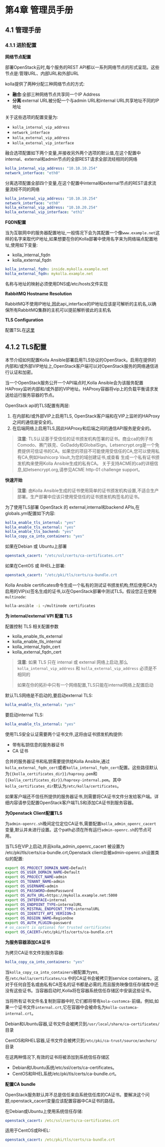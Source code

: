# 第4章 管理员手册

## 4.1 管理手册

### 4.1.1 进阶配置

**网络节点配置**

部署OpenStack云时,每个服务的REST API都以一系列网络节点的形式呈现。这些节点是:管理URL、内部URL和外部URL

kolla提供了两种分配三种网络节点的方式:

- **融合**:全部三种网络节点共享同一个IP Address
- **分离**:external URL被分配一个与admin URL和internal URL共享地址不同的IP地址

关于这些选项的配置变量为:

- `kolla_internal_vip_address`
- `network_interface`
- `kolla_external_vip_address`
- `kolla_external_vip_interface`

融合选项配置如下两个变量,并接收另外两个选项的默认值,在这个配置中internal、external和admin节点的全部REST请求全部流经相同的网络

```yaml
kolla_internal_vip_address: "10.10.10.254"
network_interface: "eth0"
```

分离选项配置全部四个变量,在这个配置中internal和external节点的REST请求流量流经不同的网络	

```yaml
kolla_internal_vip_address: "10.10.10.254"
network_interface: "eth0"
kolla_external_vip_address: "10.10.20.254"
kolla_external_vip_interface: "eth1"
```

**FQDN配置**

当为互联网中的服务器配置地址,一般情况下会为其配置一个像`www.example.net`这样的名字来取代IP地址,如果想要在你的Kolla部署中使用名字来为网络端点配置地址,使用如下变量:
- kolla_internal_fqdn 
- kolla_external_fqdn

```yaml
kolla_internal_fqdn: inside.mykolla.example.net
kolla_external_fqdn: mykolla.example.net
```

名称与地址的映射必须使用DNS或/etc/hosts文件实现

**RabbitMQ Hostname Resolution**

RabbitMQ不使用IP地址,因此api_interface的IP地址应该是可解析的主机名,以确保所有RabbitMQ集群的主机可以提前解析彼此的主机名

**TLS Configuration**

配置TSL在[这里](##4.1.2)

## 4.1.2 TLS配置

本节介绍如何配置Kolla Ansible部署启用TLS协议的OpenStack。启用在提供的内部和/或外部VIP地址上,OpenStack客户端可以对OpenStack服务的网络通信进行认证和加密。

当一个OpenStack服务公开一个API端点时,Kolla Ansible会为该服务配置HAProxy监听内部和/或外部的VIP地址。HAProxy容器将vip上的负载平衡请求发送给运行服务容器的节点。

OpenStack api的TLS配置有两层:
1. 在内部和/或外部VIP上启用TLS, OpenStack客户端和在VIP上监听的HAProxy之间的通信是安全的。
2. 在后端网络上启用TLS,因此HAProxy和后端之间的通信API服务是安全的。

>**注意**: TLS认证基于受信任的证书颁发机构签署的证书。商业ca的例子有Comodo、赛门铁克、GoDaddy和GlobalSign。Letsencrypt.org是一个免费提供可信证书的CA。如果您的项目不可能使用受信任的CA,您可以使用私有CA,例如Hashicorp Vault,为您的域创建证书,或查看
生成一个私有证书颁发机构来使用Kolla Ansible生成的私有CA。
>关于支持ACME的ca的详细信息,如letsencrypt.org,请参见ACME http-01 challenge support。

**快速开始**

>**注意**: 由Kolla Ansible生成的证书使用简单的证书颁发机构设置,不适合生产部署。生产部署中应该只使用受信任的证书颁发机构签名的证书。
>
为了使用TLS部署 OpenStack 的 external,internal和backend APIs,在globals.yml配置如下内容:

```yaml
kolla_enable_tls_internal: "yes"
kolla_enable_tls_external: "yes"
kolla_enable_tls_backend: "yes"
kolla_copy_ca_into_containers: "yes"
```

如果在Debian 或 Ubuntu上部署

```yaml
openstack_cacert: "/etc/ssl/certs/ca-certificates.crt"
```

如果在CentOS 或 RHEL上部署:

```yaml
openstack_cacert: "/etc/pki/tls/certs/ca-bundle.crt
```

Kolla Ansible certificates命令生成一个私有的测试证书颁发机构,然后使用CA为启用的VIP(s)签名生成的证书,以在OpenStack部署中测试TLS。假设您正在使用`multinode`:

```bash
kolla-ansible -i ~/multinode certificates
```

**为 internal/external VPI 配置 TLS**

配置控制 TLS 相关配置参数

- kolla_enable_tls_external
- kolla_enable_tls_internal
- kolla_internal_fqdn_cert
- kolla_external_fqdn_cert

>**注意**: 如果 TLS 只在 internal 或 external 网络上启动,那么`kolla_internal_vip_address` 和 `kolla_external_vip_address` 必须是不相同的
>
>如果在你的拓扑中只有一个网络配置,TLS只能在internal网络上配置启动
>

默认TLS网络是不启动的,要启动external TLS:

```yaml
kolla_enable_tls_external: "yes"
```

要启动internal TLS:

```yaml
kolla_enable_tls_internal: "yes"
```

使用TLS安全认证需要两个证书文件,这将由证书颁发机构提供:

- 带有私钥信息的服务器证书
- CA 证书

合并的服务器证书和私钥需要提供给Kolla Ansible,通过`kolla_external_fqdn_cert`或者`kolla_internal_fqdn_cert`配置。这些路径默认为`{{kolla_certificates_dir}}/haproxy.pem`和`{{kolla_certificates_dir}}/haproxy-internal.pem`。其中`kolla_certificates_dir`默认为`/etc/kolla/certificates`。

如果客户端还不信任所提供的服务器证书,则需要将CA证书文件分发给客户端。详细内容请参见配置OpenStack客户端TLS和添加CA证书到服务容器。

**为Openstack Client配置TLS**

为`admin-openrc.sh`晚间定位定位CA证书,需要配置`kolla_admin_openrc_cacert`变量,默认并未进行设置。这个path必须在所有运行`admin-openrc.sh`的节点可用。

当TLS在VIP上启动,并且kolla_admin_openrc_cacert 被设置为 /etc/pki/tls/certs/ca-bundle.crt,Openstack client会被admin-openrc.sh设置类似的配置:

```bash
export OS_PROJECT_DOMAIN_NAME=Default
export OS_USER_DOMAIN_NAME=Default
export OS_PROJECT_NAME=admin
export OS_TENANT_NAME=admin
export OS_USERNAME=admin
export OS_PASSWORD=demoPassword
export OS_AUTH_URL=https://mykolla.example.net:5000
export OS_INTERFACE=internal
export OS_ENDPOINT_TYPE=internalURL
export OS_MISTRAL_ENDPOINT_TYPE=internalURL
export OS_IDENTITY_API_VERSION=3
export OS_REGION_NAME=RegionOne
export OS_AUTH_PLUGIN=password
# os_cacert is optional for trusted certificates
export OS_CACERT=/etc/pki/tls/certs/ca-bundle.crt
```

**为服务容器添加CA证书**

为拷贝CA证书文件到服务容器:

```yaml
kolla_copy_ca_into_containers: "yes"
```

当`kolla_copy_ca_into_containers`被配置为yes,在`/etc/kolla/certificates/ca` 中的CA证书会被拷贝到service containers。这对于任何自签名或由私有CA签名的证书都是必需的,而且服务映像信任存储库中还没有这些证书。当容器启动时,Kolla将在容器系统信任存储区中安装这些证书。

当将所有证书文件名复制到容器中时,它们都将带有`kola-customca-`前缀。例如,如果一个证书文件`internal.crt`,它在容器中会被命名为`kolla-customca-internal.crt`。

Debian和Ubuntu容器,证书文件会被拷贝到` /usr/local/share/ca-certificates/ `目录

CentOS和RHEL容器,证书文件会被拷贝到`/etc/pki/ca-trust/source/anchors/`目录

在这两种情况下,有效的证书将被添加到系统信任存储区
- Debian和Ubuntu系统/etc/ssl/certs/ca-certificates。
- CentOS和RHEL系统/etc/pki/tls/certs/ca-bundle.crt。

**配置CA bundle**

OpenStack服务默认并不总是信任来自系统信任库的CA证书。要解决这个问题,openstack_cacert变量应该配置容器中CA证书的路径。

在Debian或Ubuntu上使用系统信任存储:

```yaml
openstack_cacert: /etc/ssl/certs/ca-certificates.crt
```
适用于CentOS或RHEL:

```yaml
openstack_cacert: /etc/pki/tls/certs/ca-bundle.crt
```
